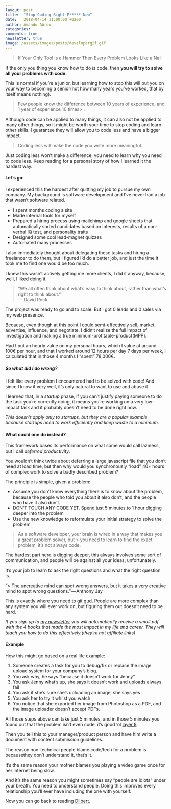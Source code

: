```yaml
---
layout: post
title:  "Stop Coding Right F***** Now"
date:   2018-04-14 11:00:00 +0200
author: Amando Abreu
categories:
comments: true
newsletter: true
image: /assets/images/posts/developergif.gif
---
```


> If Your Only Tool Is a Hammer Then Every Problem Looks Like a Nail

If the only you thing you know how to do is code, then **you will try to solve all your problems with code.**

This is normal if you’re a junior, but learning how to stop this will put you on your way to becoming a senior(not how many years you’ve worked, that by itself means nothing).

> Few people know the difference between 10 years of experience, and 1 year of experience 10 times> .

Although code can be applied to many things, it can also not be applied to many other things, so it might be worth your time to stop coding and learn other skills. I guarantee they will allow you to code less and have a bigger impact.

> Coding less will make the code you write more meaningful.

Just coding less won’t make a difference, you need to learn why you need to code less. Keep reading for a personal story of how I learned it the hardest way.

#### Let’s go:

I experienced this the hardest after quitting my job to pursue my own company. My background is software development and I’ve never had a job that wasn’t software related.

- I spent months coding a site
- Made internal tools for myself
- Prepared a hiring process using mailchimp and google sheets that automatically sorted candidates based on interests, results of a non-verbal IQ test, and personality traits
- Designed some cool lead-magnet quizzes
- Automated many processes

I also immediately thought about delegating these tasks and hiring a freelancer to do them, but I figured I’d do a better job, and just the time it took me to find one would be too much.

I knew this wasn’t actively getting me more clients, I did it anyway, because, well, I liked doing it.

> “We all often think about what’s easy to think about, rather than what’s right to think about.”   
― David Rock

The project was ready to go and to scale. But I got 0 leads and 0 sales via my web presence.

Because, even though at this point I could semi-effectively sell, market, advertise, influence, and negotiate. I didn’t realize the full impact of investigation and making a true minimum-profitable-product(MPP).

Had I put an hourly value on my personal hours, which I value at around 100€ per hour, and that I worked around 12 hours per day 7 days per week, I calculated that in those 4 months I “spent” 78,000€.

##### So what did I do wrong?

I felt like every problem I encountered had to be solved with code! And since I know it very well, it’s only natural to want to use and abuse it.

I learned that, in a _startup_ phase, if you can’t justify paying someone to do the task you’re currently doing, it means you’re working on a very low-impact task and it probably doesn’t need to be done right now.

_This doesn’t apply only to startups, but they are a popular example because startups need to work efficiently and keep waste to a minimum._

#### What could one do instead?

This framework bases its performance on what some would call laziness, but I call _deferred productivity_.

You wouldn’t think twice about deferring a large javascript file that you don’t need at load time, but then why would you synchronously “load” 40+ hours of complex work to solve a badly described problem?

The principle is simple, given a problem:

- Assume you don’t know everything there is to know about the problem, because the people who told you about it also don’t, and the people who have it also don’t.
- DON’T TOUCH ANY CODE YET. Spend just 5 minutes to 1 hour digging deeper into the problem
- Use the new knowledge to reformulate your initial strategy to solve the problem

> As a software developer, your brain is wired in a way that makes you a great problem solver, but > you need to learn to find the exact problem, it’s not always code.

The hardest part here is digging deeper, this always involves some sort of communication, and people will be against all your ideas, unfortunately.

It’s your job to learn to ask the right questions and what the right question is.

“> The uncreative mind can spot wrong answers, but it takes a very creative mind to spot wrong questions.” — Anthony Jay

This is exactly where you need to [git gud](https://github.com/fsufitch/git-gud). People are more complex than any system you will ever work on, but figuring them out doesn’t need to be hard.

_If you sign up to _[_my newsletter_](https://upscri.be/a92952-2/)_ you will automatically receive a small pdf with the 4 books that made the most impact in my life and career. They will teach you how to do this effectively.(they’re not affiliate links)_

#### Example

How this might go based on a real life example:

1. Someone creates a task for you to debug/fix or replace the image upload system for your company’s blog.
2. You ask why, he says “because it doesn’t work for Jenny”
3. You ask Jenny what’s up, she says it doesn’t work and uploads always fail
4. You ask if she’s sure she’s uploading an image, she says yes
5. You ask her to try it whilst you watch
6. You notice that she exported her image from Photoshop as a PDF, and the image uploader doesn’t accept PDFs.

All those steps above can take just 5 minutes, and in those 5 minutes you found out that the problem isn’t even code, it’s good ‘ol [layer 8](https://en.wikipedia.org/wiki/Layer_8).

Then you tell this to your manager/product person and have him write a document with content submission guidelines.

The reason non-technical people blame code/tech for a problem is becausethey don’t understand it, that’s it.

It’s the same reason your mother blames you playing a video game once for her internet being slow.

And it’s the same reason you might sometimes say “people are idiots” under your breath. You need to understand people. Doing this improves every relationship you’ll ever have including the one with yourself.

Now you can go back to reading [Dilbert](http://dilbert.com/).
